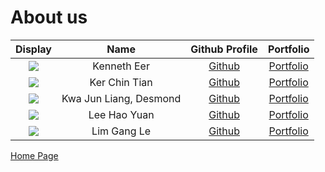 # About us

|Display | Name | Github Profile | Portfolio| 
|:--------:|:----:|:--------------:|:---------:|
|![](https://via.placeholder.com/100.png?text=Photo) | Kenneth Eer | [Github](https://github.com/) | [Portfolio](docs/team/johndoe.md)|
|![](https://via.placeholder.com/100.png?text=Photo) | Ker Chin Tian | [Github](https://github.com/) | [Portfolio](docs/team/johndoe.md)|
|![](https://via.placeholder.com/100.png?text=Photo) | Kwa Jun Liang, Desmond | [Github](https://github.com/) | [Portfolio](docs/team/johndoe.md)|
|![](https://via.placeholder.com/100.png?text=Photo) | Lee Hao Yuan | [Github](https://github.com/lhydl) | [Portfolio](docs/team/johndoe.md)|
|![](https://via.placeholder.com/100.png?text=Photo) | Lim Gang Le | [Github](https://github.com/) | [Portfolio](docs/team/johndoe.md)|


[Home Page](#README.md)